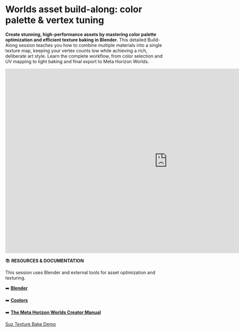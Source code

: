 # Worlds asset build-along: color palette & vertex tuning
**Create stunning, high-performance assets by mastering color palette optimization and efficient texture baking in Blender.** This detailed Build-Along session teaches you how to combine multiple materials into a single texture map, keeping your vertex counts low while achieving a rich, deliberate art style. Learn the complete workflow, from color selection and UV mapping to light baking and final export to Meta Horizon Worlds.

<iframe width="1014" height="579" src="https://www.youtube.com/embed/uV6QYLgXmYE" title="MHCP Mentor Build-Along: Color Scheme Optimization with SpaceGlitterUnicorn" frameborder="0" allow="accelerometer; autoplay; clipboard-write; encrypted-media; gyroscope; picture-in-picture; web-share" referrerpolicy="strict-origin-when-cross-origin" allowfullscreen></iframe>

📚 **RESOURCES & DOCUMENTATION**

This session uses Blender and external tools for asset optimization and texturing.

➡️ **[Blender](https://www.blender.org/)** 

➡️ **[Coolors](https://coolors.co/)** 

➡️ **[The Meta Horizon Worlds Creator Manual](https://github.com/MHCPCreators/horizonCreatorManual)** 

[Suz Texture Bake Demo](https://github.com/MHCPCreators/worlds-documentation/tree/main/docs/meshes-materials-import/assets/suz-texture-bake-demo)